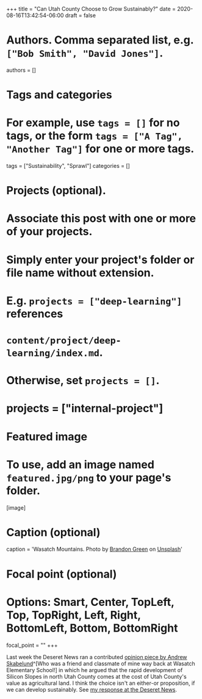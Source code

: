 +++
title = "Can Utah County Choose to Grow Sustainably?"
date = 2020-08-16T13:42:54-06:00
draft = false

# Authors. Comma separated list, e.g. `["Bob Smith", "David Jones"]`.
authors = []

# Tags and categories
# For example, use `tags = []` for no tags, or the form `tags = ["A Tag", "Another Tag"]` for one or more tags.
tags = ["Sustainability", "Sprawl"]
categories = []

# Projects (optional).
#   Associate this post with one or more of your projects.
#   Simply enter your project's folder or file name without extension.
#   E.g. `projects = ["deep-learning"]` references
#   `content/project/deep-learning/index.md`.
#   Otherwise, set `projects = []`.
# projects = ["internal-project"]

# Featured image
# To use, add an image named `featured.jpg/png` to your page's folder.
[image]
  # Caption (optional)
  caption = 'Wasatch Mountains. <span>Photo by <a href="https://unsplash.com/@brandgreen?utm_source=unsplash&amp;utm_medium=referral&amp;utm_content=creditCopyText">Brandon Green</a> on <a href="https://unsplash.com/s/photos/wasatch-mountains?utm_source=unsplash&amp;utm_medium=referral&amp;utm_content=creditCopyText">Unsplash</a></span>'


  # Focal point (optional)
  # Options: Smart, Center, TopLeft, Top, TopRight, Left, Right, BottomLeft, Bottom, BottomRight
  focal_point = ""
+++

Last week the Deseret News ran a contributed
[opinion piece by Andrew Skabelund](https://www.deseret.com/opinion/2020/8/10/21358753/guest-opinion-utah-county-tech-centric-future-human-natural-resources-silicon-slopes-farming-desert)^[Who was a friend and classmate of mine way back at Wasatch Elementary School!]
in which he argued that the rapid development of Silicon Slopes in north Utah
County comes at the cost of Utah County's value as agricultural land. I think
the choice isn't an either-or proposition, if we can develop sustainably. See
[my response at the Deseret News](https://www.deseret.com/opinion/2020/8/21/21376479/guest-opinion-utah-county-preservation-growth-agriculture-natural-resources-infrastructure).

